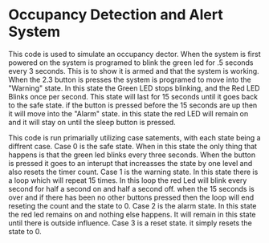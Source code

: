 # Occupancy Detection and Alert System
This code is used to simulate an occupancy dector. When the system is first powered on the system is programed to blink the green led for .5 seconds every 3 seconds. This is to show it is armed and that the system is working. When the 2.3 button is presses the system is programed to move into the "Warning" state. In this state the Green LED stops blinking, and the Red LED Blinks once per second. This state will last for 15 seconds until it goes back to the safe state. if the button is pressed before the 15 seconds are up then it will move into the "Alarm" state. in this state the red LED will remain on and it will stay on until the sleep button is pressed. 

This code is run primarially utilizing case satements, with each state being a diffrent case. Case 0 is the safe state. When in this state the only thing that happens is that the green led blinks every three seconds. When the button is pressed it goes to an interupt that increasses the state by one level and also resets the timer count. 
Case 1 is the warning state. In this state there is a loop which will repeat 15 times. In this loop the red Led will blink every second for half a second on and half a second off. when the 15 seconds is over and if there has been no other buttons pressed then the loop will end reseting the count and the state to 0. 
Case 2 is the alarm state. In this state the red led remains on and nothing else happens. It will remain in this state until there is outside influence. 
Case 3 is a reset state. it simply resets the state to 0. 
